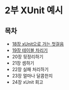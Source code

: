 # 2부 XUnit 예시


## 목차

- [18장 xUnit으로 가는 첫걸음](./section18/README.md)
- [19장 테이블 차리기](./section19/README.md)
- 20장 뒷정리하기
- 21장 셈하기
- 22장 실패 처리하기
- 23장 얼마나 달콤한지
- 24장 xUnit 회고

